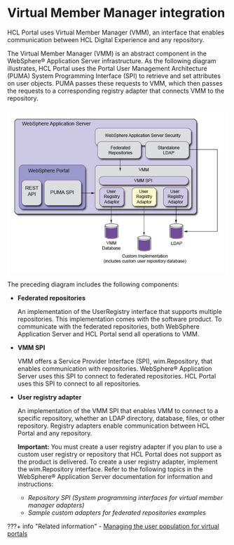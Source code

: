 # Virtual Member Manager integration

HCL Portal uses Virtual Member Manager \(VMM\), an interface that enables communication between HCL Digital Experience and any repository.

The Virtual Member Manager \(VMM\) is an abstract component in the WebSphere® Application Server infrastructure. As the following diagram illustrates, HCL Portal uses the Portal User Management Architecture \(PUMA\) System Programming Interface \(SPI\) to retrieve and set attributes on user objects. PUMA passes these requests to VMM, which then passes the requests to a corresponding registry adapter that connects VMM to the repository.

![Illustration of HCL Portal interaction with Virtual Member Manager. For more information on this graphic, refer to the text in this topic.](../../../../images/vmm_integration.jpg)

The preceding diagram includes the following components:

-   **Federated repositories**

    An implementation of the UserRegistry interface that supports multiple repositories. This implementation comes with the software product. To communicate with the federated repositories, both WebSphere Application Server and HCL Portal send all operations to VMM.

-   **VMM SPI**

    VMM offers a Service Provider Interface \(SPI\), wim.Repository, that enables communication with repositories. WebSphere® Application Server uses this SPI to connect to federated repositories. HCL Portal uses this SPI to connect to all repositories.

-   **User registry adapter**

    An implementation of the VMM SPI that enables VMM to connect to a specific repository, whether an LDAP directory, database, files, or other repository. Registry adapters enable communication between HCL Portal and any repository.

    **Important:** You must create a user registry adapter if you plan to use a custom user registry or repository that HCL Portal does not support as the product is delivered. To create a user registry adapter, implement the wim.Repository interface. Refer to the following topics in the WebSphere® Application Server documentation for information and instructions:

    -   *Repository SPI \(System programming interfaces for virtual member manager adapters\)*
    -   *Sample custom adapters for federated repositories examples*


???+ info "Related information"
    - [Managing the user population for virtual portals](../../../../build_sites/virtual_portal/vp_planning/advppln_mgupop.md)

